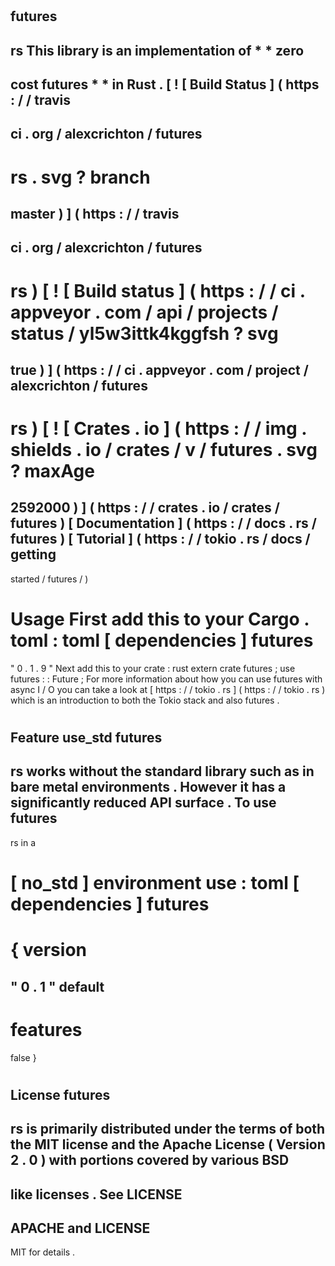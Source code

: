 #
futures
-
rs
This
library
is
an
implementation
of
*
*
zero
-
cost
futures
*
*
in
Rust
.
[
!
[
Build
Status
]
(
https
:
/
/
travis
-
ci
.
org
/
alexcrichton
/
futures
-
rs
.
svg
?
branch
=
master
)
]
(
https
:
/
/
travis
-
ci
.
org
/
alexcrichton
/
futures
-
rs
)
[
!
[
Build
status
]
(
https
:
/
/
ci
.
appveyor
.
com
/
api
/
projects
/
status
/
yl5w3ittk4kggfsh
?
svg
=
true
)
]
(
https
:
/
/
ci
.
appveyor
.
com
/
project
/
alexcrichton
/
futures
-
rs
)
[
!
[
Crates
.
io
]
(
https
:
/
/
img
.
shields
.
io
/
crates
/
v
/
futures
.
svg
?
maxAge
=
2592000
)
]
(
https
:
/
/
crates
.
io
/
crates
/
futures
)
[
Documentation
]
(
https
:
/
/
docs
.
rs
/
futures
)
[
Tutorial
]
(
https
:
/
/
tokio
.
rs
/
docs
/
getting
-
started
/
futures
/
)
#
#
Usage
First
add
this
to
your
Cargo
.
toml
:
toml
[
dependencies
]
futures
=
"
0
.
1
.
9
"
Next
add
this
to
your
crate
:
rust
extern
crate
futures
;
use
futures
:
:
Future
;
For
more
information
about
how
you
can
use
futures
with
async
I
/
O
you
can
take
a
look
at
[
https
:
/
/
tokio
.
rs
]
(
https
:
/
/
tokio
.
rs
)
which
is
an
introduction
to
both
the
Tokio
stack
and
also
futures
.
#
#
#
Feature
use_std
futures
-
rs
works
without
the
standard
library
such
as
in
bare
metal
environments
.
However
it
has
a
significantly
reduced
API
surface
.
To
use
futures
-
rs
in
a
#
[
no_std
]
environment
use
:
toml
[
dependencies
]
futures
=
{
version
=
"
0
.
1
"
default
-
features
=
false
}
#
License
futures
-
rs
is
primarily
distributed
under
the
terms
of
both
the
MIT
license
and
the
Apache
License
(
Version
2
.
0
)
with
portions
covered
by
various
BSD
-
like
licenses
.
See
LICENSE
-
APACHE
and
LICENSE
-
MIT
for
details
.
